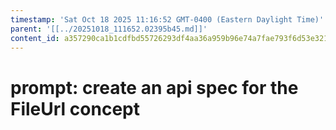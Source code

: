 ```yaml
---
timestamp: 'Sat Oct 18 2025 11:16:52 GMT-0400 (Eastern Daylight Time)'
parent: '[[../20251018_111652.02395b45.md]]'
content_id: a357290ca1b1cdfbd55726293df4aa36a959b96e74a7fae793f6d53e321b6d6e
---
```


# prompt: create an api spec for the FileUrl concept
